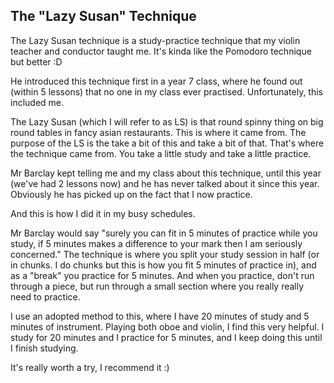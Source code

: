 <head>
  <title>The "Lazy Susan" Technique</title>
</head>
<body>
  <h2>The "Lazy Susan" Technique</h2>
  <p>The Lazy Susan technique is a study-practice technique that my violin teacher and conductor taught me. It's kinda like the Pomodoro technique but better :D</p>
  <p>He introduced this technique first in a year 7 class, where he found out (within 5 lessons) that no one in my class ever practised. Unfortunately, this included me.</p>
  <p>The Lazy Susan (which I will refer to as LS) is that round spinny thing on big round tables in fancy asian restaurants. This is where it came from. The purpose of the LS is the take a bit of this and take a bit of that. That's where the technique came from. You take a little study and take a little practice.</p>
  <p>Mr Barclay kept telling me and my class about this technique, until this year (we've had 2 lessons now) and he has never talked about it since this year. Obviously he has picked up on the fact that I now practice.</p>
  <p>And this is how I did it in my busy schedules.</p>
  <p>Mr Barclay would say "surely you can fit in 5 minutes of practice while you study, if 5 minutes makes a difference to your mark then I am seriously concerned." The technique is where you split your study session in half (or in chunks. I do chunks but this is how you fit 5 minutes of practice in), and as a "break" you practice for 5 minutes. And when you practice, don't run through a piece, but run through a small section where you really really need to practice.</p>
  <p>I use an adopted method to this, where I have 20 minutes of study and 5 minutes of instrument. Playing both oboe and violin, I find this very helpful. I study for 20 minutes and I practice for 5 minutes, and I keep doing this until I finish studying.</p>
  <p>It's really worth a try, I recommend it :)</p>
</body>